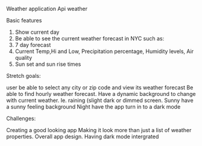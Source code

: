 Weather application
Api weather

Basic features
1. Show current day 
2. Be able to see the current weather forecast in NYC such as:
3. 7 day forecast
4. Current Temp,Hi and Low, Precipitation percentage, Humidity levels, Air quality
5. Sun set and sun rise times

Stretch goals:

user be able to select any city or zip code and view its weather forecast
Be able to find hourly weather forecast.
Have a dynamic background to change with current weather. 
Ie. raining (slight dark or dimmed screen.
Sunny have a sunny feeling background
Night have the app turn in to a dark mode


Challenges:

Creating a good looking app 
Making it look more than just a list of weather properties.
Overall app design.
Having dark mode intergrated

